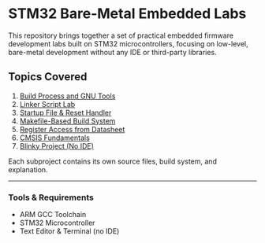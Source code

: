 # STM32 Bare-Metal Embedded Labs

This repository brings together a set of practical embedded firmware development labs 
built on STM32 microcontrollers, focusing on low-level, bare-metal development without any IDE or third-party libraries.

## Topics Covered

1. [Build Process and GNU Tools](./Build%20Process%20and%20GNU%20Tools/)
2. [Linker Script Lab](./linker-script-lab/)
3. [Startup File & Reset Handler](./startup-file-demo/)
4. [Makefile-Based Build System](./makefile-build-system/)
5. [Register Access from Datasheet](./register-access/)
6. [CMSIS Fundamentals](./cmsis-foundation/)
7. [Blinky Project (No IDE)](./blinky-no-ide/)

Each subproject contains its own source files, build system, and explanation.

---

### Tools & Requirements
- ARM GCC Toolchain
- STM32 Microcontroller
- Text Editor & Terminal (no IDE)
